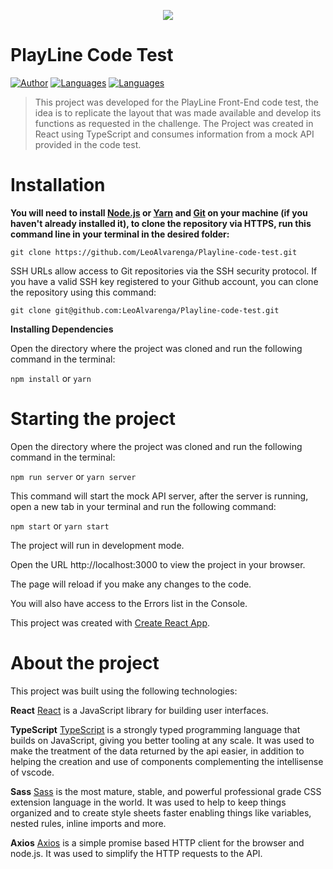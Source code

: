 <p align="center">
   <img src="https://www.playline.com/wp-content/uploads/2019/03/playline-logo-blk@2x-300x44.png" />
</p>

<p align="center">

# PlayLine Code Test

[![Author](https://img.shields.io/badge/author-LeoAlvarenga-699b33?style=flat-square)](https://github.com/LeoAlvarenga)
[![Languages](https://img.shields.io/github/languages/count/LeoAlvarenga/Playline-code-test?color=699b33&style=flat-square)](#)
[![Languages](https://img.shields.io/github/languages/top/LeoAlvarenga/Playline-code-test?color=699b33&style=flat-square)](#)

</p>


> This project was developed for the PlayLine Front-End code test, the idea is to replicate the layout that was made available and develop its functions as requested in the challenge. The Project was created in React using TypeScript and consumes information from a mock API provided in the code test.

# Installation

**You will need to install [Node.js](https://nodejs.org/en/download/) or [Yarn](https://yarnpkg.com/) and [Git](https://git-scm.com/) on your machine (if you haven't already installed it), to clone the repository via HTTPS, run this command line in your terminal in the desired folder:**

```git clone https://github.com/LeoAlvarenga/Playline-code-test.git```

SSH URLs allow access to Git repositories via the SSH security protocol. If you have a valid SSH key registered to your Github account, you can clone the repository using this command:

```git clone git@github.com:LeoAlvarenga/Playline-code-test.git```


**Installing Dependencies**

Open the directory where the project was cloned and run the following command in the terminal:

```npm install``` or ```yarn```

# Starting the project

Open the directory where the project was cloned and run the following command in the terminal:

```npm run server``` or ```yarn server```

This command will start the mock API server, after the server is running, open a new tab in your terminal and run the following command:

```npm start``` or ```yarn start```

The project will run in development mode.

Open the URL http://localhost:3000 to view the project in your browser.

The page will reload if you make any changes to the code.

You will also have access to the Errors list in the Console.

This project was created with [Create React App](https://github.com/facebook/create-react-app).

# About the project

This project was built using the following technologies:

**React**
[React](https://reactjs.org/) is a JavaScript library for building user interfaces.

**TypeScript**
[TypeScript](https://www.typescriptlang.org/) is a strongly typed programming language that builds on JavaScript, giving you better tooling at any scale. It was used to make the treatment of the data returned by the api easier, in addition to helping the creation and use of components complementing the intellisense of vscode.

**Sass**
[Sass](https://sass-lang.com/) is the most mature, stable, and powerful professional grade CSS extension language in the world. It was used to help to keep things organized and to create style sheets faster enabling things like variables, nested rules, inline imports and more.

**Axios**
[Axios](https://axios-http.com/) is a simple promise based HTTP client for the browser and node.js. It was used to simplify the HTTP requests to the API.
